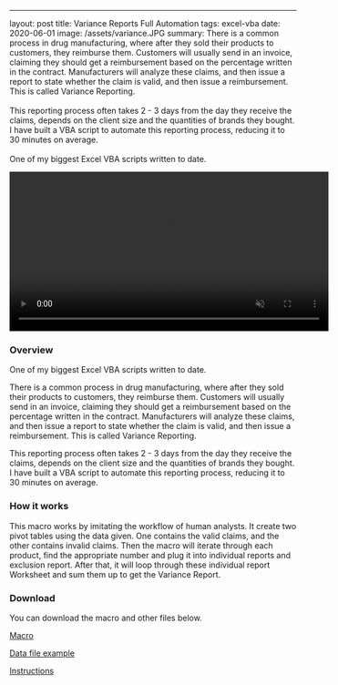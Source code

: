 --- 
layout: post
title: Variance Reports Full Automation
tags: excel-vba
date: 2020-06-01
image: /assets/variance.JPG
summary: There is a common process in drug manufacturing, where after they sold their products to customers, they reimburse them. Customers will usually send in an invoice, claiming they should get a reimbursement based on the percentage written in the contract. Manufacturers will analyze these claims, and then issue a report to state whether the claim is valid, and then issue a reimbursement. This is called Variance Reporting.</br></br>This reporting process often takes 2 - 3 days from the day they receive the claims, depends on the client size and the quantities of brands they bought. I have built a VBA script to automate this reporting process, reducing it to 30 minutes on average. </br></br> One of my biggest Excel VBA scripts written to date. ​



<p align="center">
	<video muted autoplay controls loop width="560">
    	<source src="{{ site.media_path }}/variance.mp4" type="video/mp4">
	</video>
</p>

### Overview 
One of my biggest Excel VBA scripts written to date. ​

There is a common process in drug manufacturing, where after they sold their products to customers, they reimburse them. Customers will usually send in an invoice, claiming they should get a reimbursement based on the percentage written in the contract. Manufacturers will analyze these claims, and then issue a report to state whether the claim is valid, and then issue a reimbursement. This is called Variance Reporting.

This reporting process often takes 2 - 3 days from the day they receive the claims, depends on the client size and the quantities of brands they bought. I have built a VBA script to automate this reporting process, reducing it to 30 minutes on average.  

### How it works  
This macro works by imitating the workflow of human analysts. It create two pivot tables using the data given. One contains the valid claims, and the other contains invalid claims. Then the macro will iterate through each product, find the appropriate number and plug it into individual reports and exclusion report. After that, it will loop through these individual report Worksheet and sum them up to get the Variance Report.

### Download 

You can download the macro and other files below.

[Macro](https://drive.google.com/file/d/1tNfYE2xwUEqsVwPspBiKobMcqOQUefTv/view?usp=sharing)

[Data file example](https://drive.google.com/file/d/17vi6YcvymiNXZ60MJ6ldUMDKe_w8ezGK/view?usp=sharing)

[Instructions](https://drive.google.com/file/d/1dKkPqG6Wjx5n8GEFURgIPNhEmlsyNd4i/view?usp=sharing)
